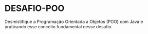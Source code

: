 # DESAFIO-POO
Desmistifique a Programação Orientada a Objetos (POO) com Java e praticando esse conceito fundamental nesse desafio. 
